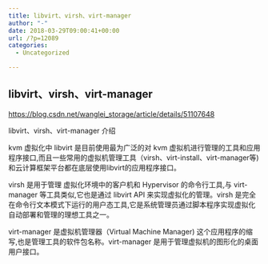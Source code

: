 ```yaml
---
title: libvirt、virsh、virt-manager
author: "-"
date: 2018-03-29T09:00:41+00:00
url: /?p=12089
categories:
  - Uncategorized

---
```

## libvirt、virsh、virt-manager
https://blog.csdn.net/wanglei_storage/article/details/51107648

libvirt、virsh、virt-manager 介绍
  
kvm 虚拟化中 libvirt 是目前使用最为广泛的对 kvm 虚拟机进行管理的工具和应用程序接口,而且一些常用的虚拟机管理工具（virsh、virt-install、virt-manager等) 和云计算框架平台都在底层使用libvirt的应用程序接口。

virsh 是用于管理 虚拟化环境中的客户机和 Hypervisor 的命令行工具,与 virt-manager 等工具类似,它也是通过 libvirt API 来实现虚拟化的管理。virsh 是完全在命令行文本模式下运行的用户态工具,它是系统管理员通过脚本程序实现虚拟化自动部署和管理的理想工具之一。

virt-manager 是虚拟机管理器（Virtual Machine Manager)  这个应用程序的缩写,也是管理工具的软件包名称。virt-manager 是用于管理虚拟机的图形化的桌面用户接口。